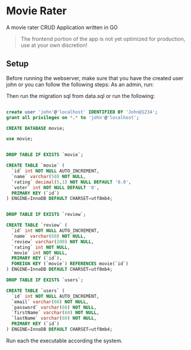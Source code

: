 # Movie Rater

A movie rater CRUD Application written in GO

> The frontend portion of the app is not yet optimized for production, use at your own discretion!

## Setup

Before running the webserver, make sure that you have the created user john or you can follow the following steps:
As an admin, run:

Then run the migration sql from data.sql or run the following:

```sql

create user 'john'@'localhost' IDENTIFIED BY 'John@1234';
grant all privileges on *.* to 'john'@'localhost';

CREATE DATABASE movie;

use movie;


DROP TABLE IF EXISTS `movie`;

CREATE TABLE `movie` (
  `id` int NOT NULL AUTO_INCREMENT,
  `name` varchar(50) NOT NULL,
  `rating` decimal(5,1) NOT NULL DEFAULT '0.0',
  `voter` int NOT NULL DEFAULT '0',
  PRIMARY KEY (`id`)
) ENGINE=InnoDB DEFAULT CHARSET=utf8mb4;


DROP TABLE IF EXISTS `review`;

CREATE TABLE `review` (
  `id` int NOT NULL AUTO_INCREMENT,
  `name` varchar(60) NOT NULL,
  `review` varchar(200) NOT NULL,
  `rating` int NOT NULL,
  `movie` int NOT NULL,
  PRIMARY KEY (`id`),
  FOREIGN KEY (`movie`) REFERENCES movie(`id`)
) ENGINE=InnoDB DEFAULT CHARSET=utf8mb4;

DROP TABLE IF EXISTS `users`;

CREATE TABLE `users` (
  `id` int NOT NULL AUTO_INCREMENT,
  `email` varchar(60) NOT NULL,
  `password` varchar(60) NOT NULL,
  `firstName` varchar(60) NOT NULL,
  `lastName` varchar(60) NOT NULL,
  PRIMARY KEY (`id`)
) ENGINE=InnoDB DEFAULT CHARSET=utf8mb4;

```

Run each the executable according the system.
